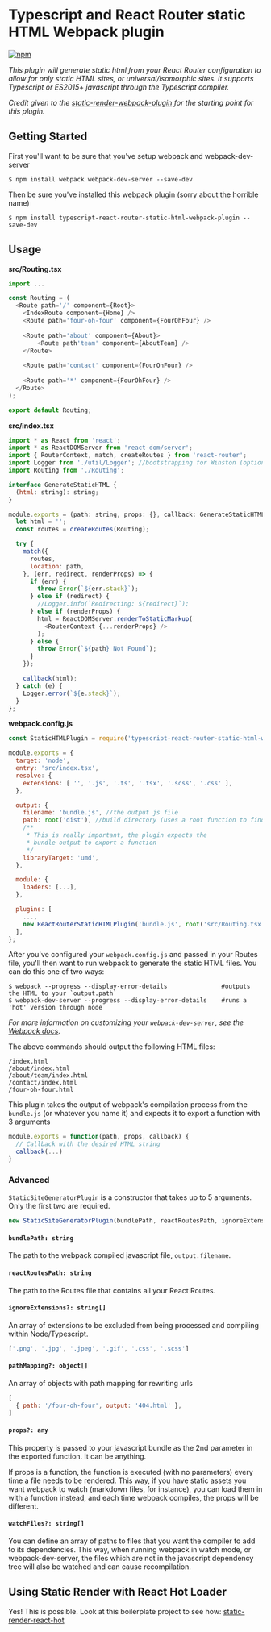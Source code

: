 # Typescript and React Router static HTML Webpack plugin

[![npm](https://img.shields.io/npm/v/typescript-react-router-static-html-webpack-plugin.svg?style=flat&maxAge=3600)](https://www.npmjs.com/package/typescript-react-router-static-html-webpack-plugin)

*This plugin will generate static html from your React Router configuration to allow 
for only static HTML sites, or universal/isomorphic sites.  It supports Typescript
or ES2015+ javascript through the Typescript compiler.*

*Credit given to the [static-render-webpack-plugin](https://github.com/qimingweng/static-render-webpack-plugin)
for the starting point for this plugin.*

## Getting Started

First you'll want to be sure that you've setup webpack and webpack-dev-server
```
$ npm install webpack webpack-dev-server --save-dev 
```
Then be sure you've installed this webpack plugin (sorry about the horrible name)
```
$ npm install typescript-react-router-static-html-webpack-plugin --save-dev
```

## Usage

**src/Routing.tsx**
```javascript
import ...

const Routing = (
  <Route path='/' component={Root}>
    <IndexRoute component={Home} />
    <Route path='four-oh-four' component={FourOhFour} />
    
    <Route path='about' component={About}>
        <Route path'team' component={AboutTeam} />
    </Route>
    
    <Route path='contact' component={FourOhFour} />
    
    <Route path='*' component={FourOhFour} />
  </Route>
);

export default Routing;
```

**src/index.tsx**
```javascript
import * as React from 'react';
import * as ReactDOMServer from 'react-dom/server';
import { RouterContext, match, createRoutes } from 'react-router';
import Logger from './util/Logger'; //bootstrapping for Winston (optional)
import Routing from './Routing';

interface GenerateStaticHTML {
  (html: string): string;
}

module.exports = (path: string, props: {}, callback: GenerateStaticHTML) => {
  let html = '';
  const routes = createRoutes(Routing);

  try {
    match({
      routes,
      location: path,
    }, (err, redirect, renderProps) => {
      if (err) {
        throw Error(`${err.stack}`);
      } else if (redirect) {
        //Logger.info(`Redirecting: ${redirect}`);
      } else if (renderProps) {
        html = ReactDOMServer.renderToStaticMarkup(
          <RouterContext {...renderProps} />
        );
      } else {
        throw Error(`${path} Not Found`);
      }
    });

    callback(html);
  } catch (e) {
    Logger.error(`${e.stack}`);
  }
};
```

**webpack.config.js**
```javascript
const StaticHTMLPlugin = require('typescript-react-router-static-html-webpack-plugin');

module.exports = {
  target: 'node',
  entry: 'src/index.tsx',
  resolve: {
    extensions: [ '', '.js', '.ts', '.tsx', '.scss', '.css' ],
  },

  output: {
    filename: 'bundle.js', //the output js file
    path: root('dist'), //build directory (uses a root function to find the abs path)
    /**
     * This is really important, the plugin expects the
     * bundle output to export a function
     */
    libraryTarget: 'umd',
  },

  module: {
    loaders: [...],
  },

  plugins: [
    ...,
    new ReactRouterStaticHTMLPlugin('bundle.js', root('src/Routing.tsx')),
  ],
};
```

After you've configured your `webpack.config.js` and passed in your Routes file,
you'll then want to run webpack to generate the static HTML files.  You can do 
this one of two ways:

```
$ webpack --progress --display-error-details               #outputs the HTML to your `output.path` 
$ webpack-dev-server --progress --display-error-details    #runs a 'hot' version through node 
```
*For more information on customizing your `webpack-dev-server`, see the 
[Webpack docs](https://webpack.github.io/docs/webpack-dev-server.html).*

The above commands should output the following HTML files:
```
/index.html
/about/index.html
/about/team/index.html
/contact/index.html
/four-oh-four.html
```

This plugin takes the output of webpack's compilation process from the `bundle.js` 
(or whatever you name it) and expects it to export a function with 3 arguments

```javascript
module.exports = function(path, props, callback) {
  // Callback with the desired HTML string
  callback(...)
}
```

### Advanced

`StaticSiteGeneratorPlugin` is a constructor that takes up to 5 arguments.  Only the first two are required.

```javascript
new StaticSiteGeneratorPlugin(bundlePath, reactRoutesPath, ignoreExtensions, props, watchFiles)
```

#### `bundlePath: string`
The path to the webpack compiled javascript file, `output.filename`.

#### `reactRoutesPath: string`
The path to the Routes file that contains all your React Routes.

#### `ignoreExtensions?: string[]`
An array of extensions to be excluded from being processed and compiling within Node/Typescript.

```javascript
['.png', '.jpg', '.jpeg', '.gif', '.css', '.scss']
```

#### `pathMapping?: object[]`
An array of objects with path mapping for rewriting urls

```javascript
[
  { path: '/four-oh-four', output: '404.html' },
]
```

#### `props?: any`
This property is passed to your javascript bundle as the 2nd parameter in the exported function. It can be anything.

If props is a function, the function is executed (with no parameters) every time a file needs to be rendered. This way, if you have static assets you want webpack to watch (markdown files, for instance), you can load them in with a function instead, and each time webpack compiles, the props will be different.

#### `watchFiles?: string[]`
You can define an array of paths to files that you want the compiler to add to its dependencies. This way, when running webpack in watch mode, or webpack-dev-server, the files which are not in the javascript dependency tree will also be watched and can cause recompilation.


## Using Static Render with React Hot Loader

Yes! This is possible. Look at this boilerplate project to see how: [static-render-react-hot](https://github.com/qimingweng/static-render-react-hot)